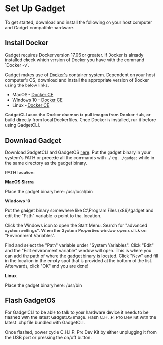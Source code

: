 # Set Up Gadget

To get started, download and install the following on your host computer and Gadget compatible hardware.

## Install Docker

<aside class="notice"> Gadget requires Docker version 17.06 or greater. If Docker is already installed check which version of Docker you have with the command `Docker -v`.</aside>

Gadget makes use of [Docker's]((https://www.docker.com/)) container system. Dependent on your host computer's OS, download and install the appropriate version of Docker using the below links. 

* MacOS - [Docker CE](https://store.docker.com/search?type=edition&offering=community)
* Windows 10 - [Docker CE](https://store.docker.com/search?type=edition&offering=community)
* Linux - [Docker CE](https://store.docker.com/search?type=edition&offering=community)

GadgetCLI uses the Docker daemon to pull images from Docker Hub, or build directly from local Dockerfiles. Once Docker is installed, run it before using GadgetCLI.

## Download Gadget

Download GadgetCLI and GadgetOS [here](https://github.com/NextThingCo/gadgetcli/releases). Put the gadget binary in your system's PATH or precede all the commands with `./` eg. `./gadget` while in the same directory as the gadget binary.

PATH location:

**MacOS Sierra**

Place the gadget binary here: /usr/local/bin

**Windows 10**

Put the gadget binary somewhere like C:\Program Files (x86)\gadget and edit the "Path" variable to point to that location.

Click the Windows icon to open the Start Menu. Search for "advanced system settings". When the System Properties window opens click on "Environment Variables". 
 
Find and select the "Path" variable under "System Variables". Click "Edit" and the "Edit environment variable" window will open. This is where you can add the path of where the gadget binary is located. Click "New" and fill in the location in the empty spot that is provided at the bottom of the list. Afterwards, click "OK" and you are done!

**Linux**

Place the gadget binary here: /usr/bin


## Flash GadgetOS 

For GadgetCLI to be able to talk to your hardware device it needs to be flashed with the latest GadgetOS image. Flash C.H.I.P. Pro Dev Kit with the latest .chp file bundled with GadgetCLI. 

Once flashed, power cycle C.H.I.P. Pro Dev Kit by either unplugging it from the USB port or pressing the on/off button.
